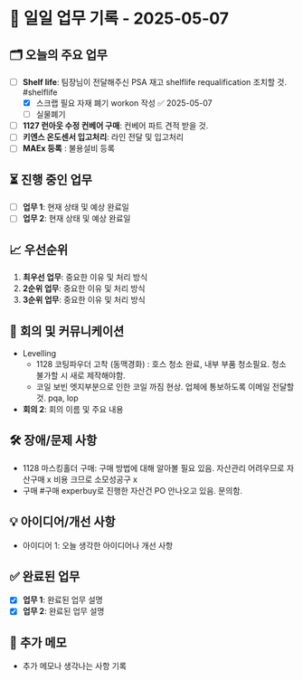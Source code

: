 # 📅 일일 업무 기록 - 2025-05-07

## 🗂 오늘의 주요 업무
- [ ] **Shelf life**: 팀장님이 전달해주신 PSA 재고 shelflife requalification 조치할 것. #shelflife
	- [x] 스크랩 필요 자재 폐기 workon 작성 ✅ 2025-05-07
	- [ ] 실물폐기

- [ ] **1127 런아웃 수정 컨베어 구매**: 컨베어 파트 견적 받을 것.
- [ ] **키엔스 온도센서 입고처리**: 라인 전달 및 입고처리
- [ ] **MAEx 등록** : 불용설비 등록

## ⏳ 진행 중인 업무
- [ ] **업무 1**: 현재 상태 및 예상 완료일
- [ ] **업무 2**: 현재 상태 및 예상 완료일

## 📈 우선순위
1. **최우선 업무**: 중요한 이유 및 처리 방식
2. **2순위 업무**: 중요한 이유 및 처리 방식
3. **3순위 업무**: 중요한 이유 및 처리 방식

## 🔄 회의 및 커뮤니케이션
- Levelling 
	- 1128 코팅파우더 고착 (동맥경화) : 호스 청소 완료, 내부 부품 청소필요. 청소 불가할 시 새로 제작해야함.
	- 코일 보빈 엣지부분으로 인한 코일 까짐 현상. 업체에 통보하도록 이메일 전달할 것. pqa, lop
- **회의 2**: 회의 이름 및 주요 내용

## 🛠 장애/문제 사항
- 1128 마스킹홀더 구매: 구매 방법에 대해 알아볼 필요 있음. 자산관리 어려우므로 자산구매 x 비용 크므로 소모성공구 x
- 구매 #구매 experbuy로 진행한 자산건 PO 안나오고 있음. 문의함.
## 💡 아이디어/개선 사항
- 아이디어 1: 오늘 생각한 아이디어나 개선 사항

## ✅ 완료된 업무
- [x] **업무 1**: 완료된 업무 설명
- [x] **업무 2**: 완료된 업무 설명

## 📝 추가 메모
- 추가 메모나 생각나는 사항 기록
